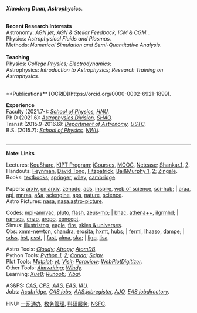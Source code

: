 ***Xiaodong Duan, Astrophysics***.  
<br/>

**Recent Research Interests**  
Astronomy: *AGN jet, AGN & Stellar Feedback, ICM & CGM...*    
Physics: *Astrophysical Fluids and Plasmas.*  
Methods: *Numerical Simulation and Semi-Quantitative Analysis.*  
<br/>
**Teaching**   
Physics: *College Physics; Electrodynamics;*  
Astrophysics: *Introduction to Astrophysics; Research Training on Astrophysics.*  

<br/>
**Publications**  
[OCRID](https://orcid.org/0000-0002-6921-1899).  
<br/>

**Experience**  
Faculty (2021.7-):  *[School of Physics](https://www.htu.edu.cn/physics/), [HNU](https://www.htu.edu.cn/).*  
Ph.D (2021.6):  *[Astrophysics Division](http://astro.shao.cas.cn/), [SHAO](http://www.shao.ac.cn/).*  
Transit (2015.9-2016.6):  *[Department of Astronomy](https://astro.ustc.edu.cn/), [USTC](https://www.ustc.edu.cn/).*  
B.S. (2015.7):  *[School of Physics](https://physics.nwu.edu.cn/), [NWU](https://www.nwu.edu.cn/).*  
<br/>

***  

**Note: Links**  
    
 Lectures: [KouShare](https://www.koushare.com), [KIPT Program](https://www.kitp.ucsb.edu/programs/past); [iCourses](https://www.icourses.cn/home/#), [MOOC](https://www.icourse163.org), [Netease](https://open.163.com/); [Shankar.1](http://open.163.com/special/fundamentalsofphysics/), [2](http://open.163.com/newview/movie/courseintro?newurl=%2Fspecial%2Fopencourse%2Fphysicsii.html).  
Handouts:  [Feynman](http://www.feynmanlectures.caltech.edu/info/), [David Tong](http://www.damtp.cam.ac.uk/user/tong/teaching.html), [Fitzpatrick](http://farside.ph.utexas.edu/teaching.html); [Bai&Murphy 1](http://astro.tsinghua.edu.cn/~xbai/index.html), [2](https://lweb.cfa.harvard.edu/~namurphy/teaching.html); [Zingale](https://zingale.github.io/classes.html).  
Books:  [textbooks](https://www.douban.com/doulist/112364872/); [springer](https://link.springer.com/), [wiley](https://onlinelibrary.wiley.com/), [cambridge](https://www.cambridge.org/core/what-we-publish/textbooks).    
  

Papers:  [arxiv](https://arxiv.org/archive/astro-ph), [cn.arxiv](http://cn.arxiv.org/), [zenodo](https://zenodo.org/), [ads](https://ui.adsabs.harvard.edu/), [inspire](https://inspirehep.net/), [web of science](https://apps.webofknowledge.com/), [sci-hub](https://sci-hub.se/); | [araa](https://www.annualreviews.org/journal/astro), [apj](https://journals.aas.org/astrophysical-journal/), [mnras](https://academic.oup.com/mnras/advance-articles), [a&a](https://www.aanda.org/), [sciengine](https://www.sciengine.com/), [aps](https://www.aps.org/publications/index.cfm), [nature](https://www.nature.com/), [science](https://www.sciencemag.org/#).  
Astro Pictures:  [nasa](https://www.nasa.gov/), [nasa.astro-picture](https://apod.nasa.gov/apod/).  
  
Codes:  [mpi-amrvac](http://amrvac.org/), [pluto](http://plutocode.ph.unito.it/), [flash](http://flash.uchicago.edu/site/flashcode/), [zeus-mp](https://github.com/bwoshea/ZEUS-MP_2); | [bhac](https://bhac.science/), [athena++](https://princetonuniversity.github.io/athena/download.html), [ilgrmhd](http://astro.phys.wvu.edu/zetienne/ILGRMHD/index.html); | [ramses](https://bitbucket.org/rteyssie/ramses/src/master/), [enzo](https://enzo-project.org/), [arepo](https://arepo-code.org/), [concept](https://github.com/jmd-dk/concept).  
Simus: [illustristng](https://www.tng-project.org/), [eagle](http://eagle.strw.leidenuniv.nl/), [fire](https://fire.northwestern.edu/), [skies & universes](http://skiesanduniverses.iaa.es/).  
Obs: [xmm-newton](https://www.cosmos.esa.int/web/xmm-newton/home),  [chandra](https://chandra.harvard.edu/), [erosita](https://erosita.mpe.mpg.de/); [hxmt](http://hxmtweb.ihep.ac.cn/), [hubs](http://hubs.phys.tsinghua.edu.cn/); | [fermi](https://fermi.gsfc.nasa.gov/),  [lhaaso](http://english.ihep.cas.cn/lhaaso/), [dampe](http://pmo.cas.cn/dampe/kycg/); |  [sdss](https://www.sdss.org/), [hst](https://www.nasa.gov/mission_pages/hubble/main/index.html), [csst](http://nao.cas.cn/csst/), | [fast](https://fast.bao.ac.cn/), [alma](https://www.eso.org/public/teles-instr/alma/), [ska](https://www.skatelescope.org/the-ska-project/); | [ligo](https://www.ligo.org/), [lisa](https://lisa.nasa.gov/).  
  
Astro Tools: *[Cloudy](https://gitlab.nublado.org/cloudy/cloudy); [Atropy](https://www.astropy.org/); [AtomDB](http://www.atomdb.org/).*  
Python Tools:  *[Python 1](https://www.python.org/), [2](http://scipy-lectures.org/); [Conda](https://anaconda.org/);  [Scipy](https://www.scipy.org/).*  
Plot Tools:  *[Matplot](https://matplotlib.org/); [yt](https://yt-project.org/); [Visit](https://wci.llnl.gov/simulation/computer-codes/visit); [Paraview](https://www.paraview.org/); [WebPlotDigitizer](https://apps.automeris.io/wpd/).*  
Other Tools: *[Aimwriting](https://aimwriting.mtutor.engkoo.com/); [Windy](https://www.windy.com/?35.187,113.803,5).*  
Learning: *[Xue8](https://www.xue8nav.com); [Runoob](https://www.runoob.com/); [Yibai](https://www.yiibai.com/).*    
  
AS&PS:  *[CAS](http://astronomy.pmo.cas.cn/), [CPS](http://www.cps-net.org.cn/), [AAS](https://aas.org/), [EAS](https://eas.unige.ch/index.jsp), [IAU](https://www.iau.org/).*  
Jobs:  *[Acabridge](https://www.acabridge.edu.cn), [CAS.jobs](http://astronomy.pmo.cas.cn/twrc/rczp/), [AAS.jobregister](https://jobregister.aas.org/), [AJO](https://academicjobsonline.org/ajo/jobs), [EAS.jobdirectory](https://eas.unige.ch/jobs.jsp).*   
  
HNU:  [一网通办](http://ehall2.htu.edu.cn/ywtb-portal/official/index.html), [教务管理](https://jwc.htu.edu.cn/), [科研服务](http://ky.htu.edu.cn/userAction!to_login.action); [NSFC](https://www.nsfc.gov.cn/).



